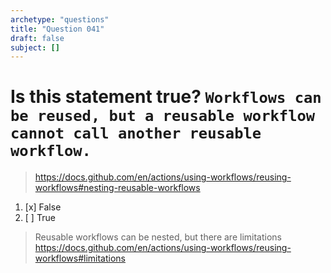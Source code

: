 ```yaml
---
archetype: "questions"
title: "Question 041"
draft: false
subject: []
---
```


# Is this statement true? `Workflows can be reused, but a reusable workflow cannot call another reusable workflow.`

> https://docs.github.com/en/actions/using-workflows/reusing-workflows#nesting-reusable-workflows
1. [x] False
1. [ ] True
> Reusable workflows can be nested, but there are limitations https://docs.github.com/en/actions/using-workflows/reusing-workflows#limitations
